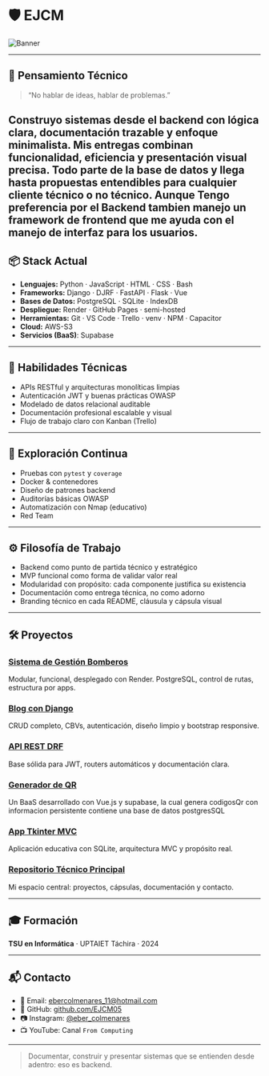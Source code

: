 # 🛡️ EJCM

![Banner](https://i.postimg.cc/pdWc839w/image-1754447832435.jpg)

---

## 🎯 Pensamiento Técnico

> “No hablar de ideas, hablar de problemas.”

Construyo sistemas desde el backend con lógica clara, documentación trazable y enfoque minimalista. Mis entregas combinan funcionalidad, eficiencia y presentación visual precisa. Todo parte de la base de datos y llega hasta propuestas entendibles para cualquier cliente técnico o no técnico. Aunque Tengo preferencia por el Backend tambien manejo un framework de frontend que me ayuda con el manejo de interfaz para los usuarios.
---

## 📦 Stack Actual

- **Lenguajes:** Python · JavaScript · HTML · CSS · Bash  
- **Frameworks:** Django · DJRF · FastAPI · Flask · Vue  
- **Bases de Datos:** PostgreSQL · SQLite · IndexDB 
- **Despliegue:** Render · GitHub Pages · semi-hosted  
- **Herramientas:** Git · VS Code · Trello · venv · NPM · Capacitor  
- **Cloud:** AWS-S3
- **Servicios (BaaS)**: Supabase
  
---

## 🔧 Habilidades Técnicas

- APIs RESTful y arquitecturas monolíticas limpias  
- Autenticación JWT y buenas prácticas OWASP  
- Modelado de datos relacional auditable  
- Documentación profesional escalable y visual  
- Flujo de trabajo claro con Kanban (Trello)

---

## 🧪 Exploración Continua

- Pruebas con `pytest` y `coverage`  
- Docker & contenedores  
- Diseño de patrones backend  
- Auditorías básicas OWASP  
- Automatización con Nmap (educativo)
- Red Team
---

## ⚙️ Filosofía de Trabajo

- Backend como punto de partida técnico y estratégico  
- MVP funcional como forma de validar valor real  
- Modularidad con propósito: cada componente justifica su existencia  
- Documentación como entrega técnica, no como adorno  
- Branding técnico en cada README, cláusula y cápsula visual

---

## 🛠️ Proyectos

### [Sistema de Gestión Bomberos](https://cuerpobomberossc.com)  
Modular, funcional, desplegado con Render. PostgreSQL, control de rutas, estructura por apps.

### [Blog con Django](https://github.com/EJCM05/Blog-Spot)  
CRUD completo, CBVs, autenticación, diseño limpio y bootstrap responsive.

### [API REST DRF](https://github.com/EJCM05/DRF-API-CRUD-DJANGO)  
Base sólida para JWT, routers automáticos y documentación clara.

### [Generador de QR]()  
Un BaaS desarrollado con Vue.js y supabase, la cual genera codigosQr con informacion persistente contiene una base de datos postgresSQL

### [App Tkinter MVC](https://github.com/EJCM05/ProyectoSocioTecnologico-Trayecto-2.git)  
Aplicación educativa con SQLite, arquitectura MVC y propósito real.

### [Repositorio Técnico Principal](https://github.com/EJCM05/EJCM05)  
Mi espacio central: proyectos, cápsulas, documentación y contacto.

---

## 🎓 Formación

**TSU en Informática** · UPTAIET Táchira · 2024

---

## 📬 Contacto

- 📧 Email: ebercolmenares_11@hotmail.com  
- 🐙 GitHub: [github.com/EJCM05](https://github.com/EJCM05)  
- 📷 Instagram: [@eber_colmenares](https://instagram.com/eber_colmenares)  
- 📺 YouTube: Canal `From Computing`

---

> Documentar, construir y presentar sistemas que se entienden desde adentro: eso es backend.
